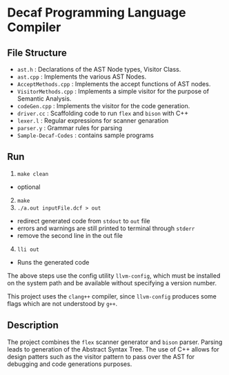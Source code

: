 # Decaf Programming Language Compiler

## File Structure
- `ast.h` : Declarations of the AST Node types, Visitor Class.  
- `ast.cpp` : Implements the various AST Nodes. 
- `AcceptMethods.cpp` : Implements the accept functions of AST nodes.  
- `VisitorMethods.cpp` : Implements a simple visitor for the purpose of Semantic Analysis. 
- `codeGen.cpp` : Implements the visitor for the code generation. 
- `driver.cc` : Scaffolding code to run `flex` and `bison` with C++
- `lexer.l` : Regular expressions for scanner genaration
- `parser.y` : Grammar rules for parsing
- `Sample-Decaf-Codes` : contains sample programs

## Run
1. `make clean`
 - optional
2. `make`
3. `./a.out inputFile.dcf > out`
 - redirect generated code from `stdout` to `out` file
 - errors and warnings are still printed to terminal through `stderr`
 - remove the second line in the out file
4. `lli out`
 - Runs the generated code

The above steps use the config utility `llvm-config`, which must be installed
on the system path and be available without specifying a version number.

This project uses the `clang++` compiler, since `llvm-config` produces some
flags which are not understood by `g++`.

## Description
The project combines the `flex` scanner generator and `bison` parser. Parsing leads to generation of the Abstract Syntax Tree. 
The use of C++ allows for design patters such as the visitor pattern to pass
over the AST for debugging and code generations purposes.
